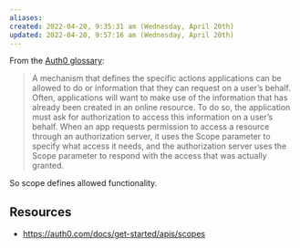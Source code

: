 ```yaml
---
aliases: 
created: 2022-04-20, 9:35:31 am (Wednesday, April 20th)
updated: 2022-04-20, 9:57:16 am (Wednesday, April 20th)
---
```


From the [Auth0 glossary](https://auth0.com/docs/glossary):
> A mechanism that defines the specific actions applications can be allowed to do or information that they can request on a user’s behalf. Often, applications will want to make use of the information that has already been created in an online resource. To do so, the application must ask for authorization to access this information on a user’s behalf. When an app requests permission to access a resource through an authorization server, it uses the Scope parameter to specify what access it needs, and the authorization server uses the Scope parameter to respond with the access that was actually granted.

So scope defines allowed functionality.

## Resources
- https://auth0.com/docs/get-started/apis/scopes